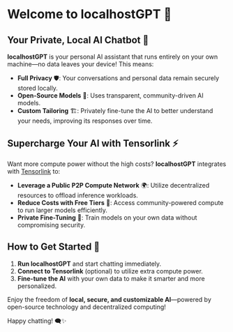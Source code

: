# Welcome to localhostGPT 🎉

## Your Private, Local AI Chatbot 🤖

**localhostGPT** is your personal AI assistant that runs entirely on your own machine—no data leaves your device! This means:

- **Full Privacy** 🛡️: Your conversations and personal data remain securely stored locally.
- **Open-Source Models** 📜: Uses transparent, community-driven AI models.
- **Custom Tailoring** 🏗️: Privately fine-tune the AI to better understand your needs, improving its responses over time.

## Supercharge Your AI with Tensorlink ⚡

Want more compute power without the high costs? **localhostGPT** integrates with [Tensorlink](https://smartnodes.ca/tensorlink) to:

- **Leverage a Public P2P Compute Network** 🌍: Utilize decentralized resources to offload inference workloads.
- **Reduce Costs with Free Tiers** 💸: Access community-powered compute to run larger models efficiently.
- **Private Fine-Tuning** 🎯: Train models on your own data without compromising security.

## How to Get Started 🚀

1. **Run localhostGPT** and start chatting immediately.
2. **Connect to Tensorlink** (optional) to utilize extra compute power.
3. **Fine-tune the AI** with your own data to make it smarter and more personalized.

Enjoy the freedom of **local, secure, and customizable AI**—powered by open-source technology and decentralized computing!

Happy chatting! 🗨️✨
